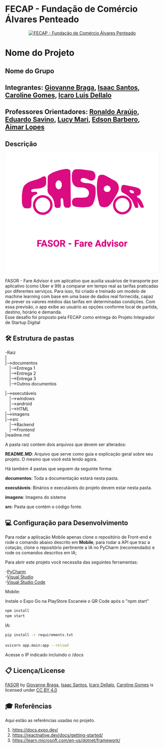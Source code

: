 
# FECAP - Fundação de Comércio Álvares Penteado

<p align="center">
<a href= "https://www.fecap.br/"><img src="https://encrypted-tbn0.gstatic.com/images?q=tbn:ANd9GcRhZPrRa89Kma0ZZogxm0pi-tCn_TLKeHGVxywp-LXAFGR3B1DPouAJYHgKZGV0XTEf4AE&usqp=CAU" alt="FECAP - Fundação de Comércio Álvares Penteado" border="0"></a>
</p>

# Nome do Projeto

## Nome do Grupo

## Integrantes: <a href="https://www.linkedin.com/in/giovanne-braga-0a4288280/">Giovanne Braga</a>, <a href="https://www.linkedin.com/in/isaac-fs-santos/">Isaac Santos</a>, <a href="https://www.linkedin.com/in/caroline-gomes-446882230/">Caroline Gomes</a>, <a href="https://www.linkedin.com/in/icaro-dellalo/">Icaro Luis Dellalo</a>

## Professores Orientadores: <a href="https://www.linkedin.com/in/ronaldo-araujo-pinto-3542811a/">Ronaldo Araújo</a>, <a href="https://www.linkedin.com/in/eduardo-savino-gomes-77833a10/">Eduardo Savino</a>, <a href="https://www.linkedin.com/in/lucymari/?originalSubdomain=br">Lucy Mari</a>, <a href="https://www.linkedin.com/in/edsonbarbero/">Edson Barbero</a>, <a href="https://www.linkedin.com/in/aimarlopes/">Aimar Lopes</a>

## Descrição

<p align="center">
<img src="https://github.com/2025-1-NADS4/Projeto4/blob/main/imagens/cover.png" alt="CAPA FASOR" border="0">
</p>

FASOR - Fare Advisor é um aplicativo que auxilia usuários de transporte por aplicativo (como Uber e 99) a comparar em tempo real as tarifas praticadas por diferentes serviços.
Para isso, foi criado e treinado um modelo de machine learning com base em uma base de dados real fornecida, capaz de prever os valores médios das tarifas em determinadas condições. Com essa previsão, o app exibe ao usuário as opções conforme local de partida, destino, horário e demanda.<br>
Esse desafio foi proposto pela FECAP como entrega do Projeto Integrador de Startup Digital

## 🛠 Estrutura de pastas

-Raiz<br>
|<br>
|-->documentos<br>
  &emsp;|-->Entrega 1<br>
  &emsp;|-->Entrega 2<br>
  &emsp;|-->Entrega 3<br>
  &emsp;|-->Outros documentos<br>
  
|-->executáveis<br>
  &emsp;|-->windows<br>
  &emsp;|-->android<br>
  &emsp;|-->HTML<br>
|-->imagens<br>
|-->src<br>
  &emsp;|-->Backend<br>
  &emsp;|-->Frontend<br>
|readme.md<br>

A pasta raiz contem dois arquivos que devem ser alterados:

<b>README.MD</b>: Arquivo que serve como guia e explicação geral sobre seu projeto. O mesmo que você está lendo agora.

Há também 4 pastas que seguem da seguinte forma:

<b>documentos</b>: Toda a documentação estará nesta pasta.

<b>executáveis</b>: Binários e executáveis do projeto devem estar nesta pasta.

<b>imagens</b>: Imagens do sistema

<b>src</b>: Pasta que contém o código fonte.


## 💻 Configuração para Desenvolvimento

Para rodar a aplicação Mobile apenas clone o repositório de Front-end e rode o comando abaixo descrito em **Mobile**, para rodar a API que traz a cotação, clone o repositório pertinente a IA no PyCharm (recomendado) e rode os comandos descritos em IA;   

Para abrir este projeto você necessita das seguintes ferramentas:

-<a href="https://www.jetbrains.com/pt-br/pycharm/download/?section=windows">PyCharm</a><br>
-<a href="https://visualstudio.microsoft.com/pt-br/downloads/">Visual Studio</a><br>
-<a href="https://code.visualstudio.com/download">Visual Studio Code</a>

Mobile:

Instale o Expo Go na PlayStore
Escaneie o QR Code após o "npm start"

```sh
npm install
npm start
```

IA:

```sh
pip install -r requirements.txt

uvicorn app.main:app --reload

```
Acesse o IP indicado incluindo o /docs

## 📋 Licença/License
<p xmlns:cc="http://creativecommons.org/ns#" xmlns:dct="http://purl.org/dc/terms/"><a property="dct:title" rel="cc:attributionURL" href="https://github.com/2025-1-NADS4/Projeto4/">FASOR</a> by <a rel="cc:attributionURL dct:creator" property="cc:attributionName" <a href="https://www.linkedin.com/in/giovanne-braga-0a4288280/">Giovanne Braga</a>, <a href="https://www.linkedin.com/in/isaac-fs-santos/">Isaac Santos</a>, <a href="https://www.linkedin.com/in/icaro-dellalo/">Icaro Dellalo</a>, <a href="https://www.linkedin.com/in/caroline-gomes-446882230/">Caroline Gomes</a> is licensed under <a href="https://creativecommons.org/licenses/by/4.0/?ref=chooser-v1" target="_blank" rel="license noopener noreferrer" style="display:inline-block;">CC BY 4.0<img style="height:22px!important;margin-left:3px;vertical-align:text-bottom;" src="https://mirrors.creativecommons.org/presskit/icons/cc.svg?ref=chooser-v1" alt=""><img style="height:22px!important;margin-left:3px;vertical-align:text-bottom;" src="https://mirrors.creativecommons.org/presskit/icons/by.svg?ref=chooser-v1" alt=""></a></p>

## 🎓 Referências

Aqui estão as referências usadas no projeto.

1. <https://docs.expo.dev/>
2. <https://reactnative.dev/docs/getting-started/>
3. <https://learn.microsoft.com/en-us/dotnet/framework/>

